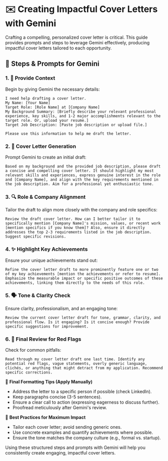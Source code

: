 # ✉️ Creating Impactful Cover Letters with Gemini

Crafting a compelling, personalized cover letter is critical. This guide provides prompts and steps to leverage Gemini effectively, producing impactful cover letters tailored to each opportunity.

## 📌 Steps & Prompts for Gemini

### 1. 📖 **Provide Context**
Begin by giving Gemini the necessary details:

```
I need help drafting a cover letter.
My Name: [Your Name]
Target Role: [Role Name] at [Company Name]
My Background Summary: [Briefly describe your relevant professional experience, key skills, and 1-2 major accomplishments relevant to the target role. Or, upload your resume.]
Target Job Description: [Paste job description or upload file.]

Please use this information to help me draft the letter.
```

### 2. 🎯 **Cover Letter Generation**
Prompt Gemini to create an initial draft:

```
Based on my background and the provided job description, please draft a concise and compelling cover letter. It should highlight my most relevant skills and experiences, express genuine interest in the role and [Company Name], and align with the key requirements mentioned in the job description. Aim for a professional yet enthusiastic tone.
```

### 3. 🔍 **Role & Company Alignment**
Tailor the draft to align more closely with the company and role specifics:

```
Review the draft cover letter. How can I better tailor it to specifically mention [Company Name]'s mission, values, or recent work [mention specifics if you know them]? Also, ensure it directly addresses the top 2-3 requirements listed in the job description. Suggest specific revisions.
```

### 4. ✨ **Highlight Key Achievements**
Ensure your unique achievements stand out:

```
Refine the cover letter draft to more prominently feature one or two of my key achievements [mention the achievements or refer to resume]. Emphasize the measurable impact or specific positive outcomes of these achievements, linking them directly to the needs of this role.
```

### 5. 🗣️ **Tone & Clarity Check**
Ensure clarity, professionalism, and an engaging tone:

```
Review the current cover letter draft for tone, grammar, clarity, and professional flow. Is it engaging? Is it concise enough? Provide specific suggestions for improvement.
```

### 6. 🚩 **Final Review for Red Flags**
Check for common pitfalls:

```
Read through my cover letter draft one last time. Identify any potential red flags, vague statements, overly generic language, clichés, or anything that might detract from my application. Recommend specific corrections.
```

📝 **Final Formatting Tips (Apply Manually)**
- Address the letter to a specific person if possible (check LinkedIn).
- Keep paragraphs concise (3-5 sentences).
- Ensure a clear call to action (expressing eagerness to discuss further).
- Proofread meticulously after Gemini's review.

🚀 **Best Practices for Maximum Impact**
- Tailor each cover letter; avoid sending generic ones.
- Use concrete examples and quantify achievements where possible.
- Ensure the tone matches the company culture (e.g., formal vs. startup).

Using these structured steps and prompts with Gemini will help you consistently create engaging, impactful cover letters.
